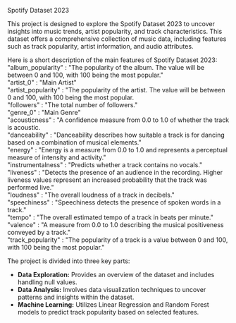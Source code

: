 Spotify Dataset 2023

This project is designed to explore the Spotify Dataset 2023 to uncover insights into music trends, artist popularity, and track characteristics. This dataset offers a comprehensive collection of music data, including features such as track popularity, artist information, and audio attributes.  

Here is a short description of the main features of Spotify Dataset 2023:  
"album_popularity" : "The popularity of the album. The value will be between 0 and 100, with 100 being the most popular."  
"artist_0" : "Main Artist"  
"artist_popularity" : "The popularity of the artist. The value will be between 0 and 100, with 100 being the most popular.  
"followers" : "The total number of followers."  
"genre_0" : "Main Genre"  
"acousticness" : "A confidence measure from 0.0 to 1.0 of whether the track is acoustic.  
"danceability" : "Danceability describes how suitable a track is for dancing based on a combination of musical elements."  
"energy" : "Energy is a measure from 0.0 to 1.0 and represents a perceptual measure of intensity and activity."  
"instrumentalness" : "Predicts whether a track contains no vocals."  
"liveness" : "Detects the presence of an audience in the recording. Higher liveness values represent an increased probability that the track was performed live."  
"loudness" : "The overall loudness of a track in decibels."  
"speechiness" : "Speechiness detects the presence of spoken words in a track."  
"tempo" : "The overall estimated tempo of a track in beats per minute."  
"valence" : "A measure from 0.0 to 1.0 describing the musical positiveness conveyed by a track."  
"track_popularity" : "The popularity of a track is a value between 0 and 100, with 100 being the most popular."  

The project is divided into three key parts:  
- **Data Exploration:** Provides an overview of the dataset and includes handling null values.
- **Data Analysis:** Involves data visualization techniques to uncover patterns and insights within the dataset.
- **Machine Learning:** Utilizes Linear Regression and Random Forest models to predict track popularity based on selected features.
